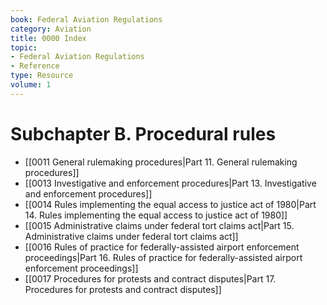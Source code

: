```yaml
---
book: Federal Aviation Regulations
category: Aviation
title: 0000 Index
topic:
- Federal Aviation Regulations
- Reference
type: Resource
volume: 1
---
```


# Subchapter B. Procedural rules

- [[0011 General rulemaking procedures|Part 11. General rulemaking procedures]]
- [[0013 Investigative and enforcement procedures|Part 13. Investigative and enforcement procedures]]
- [[0014 Rules implementing the equal access to justice act of 1980|Part 14. Rules implementing the equal access to justice act of 1980]]
- [[0015 Administrative claims under federal tort claims act|Part 15. Administrative claims under federal tort claims act]]
- [[0016 Rules of practice for federally-assisted airport enforcement proceedings|Part 16. Rules of practice for federally-assisted airport enforcement proceedings]]
- [[0017 Procedures for protests and contract disputes|Part 17. Procedures for protests and contract disputes]]